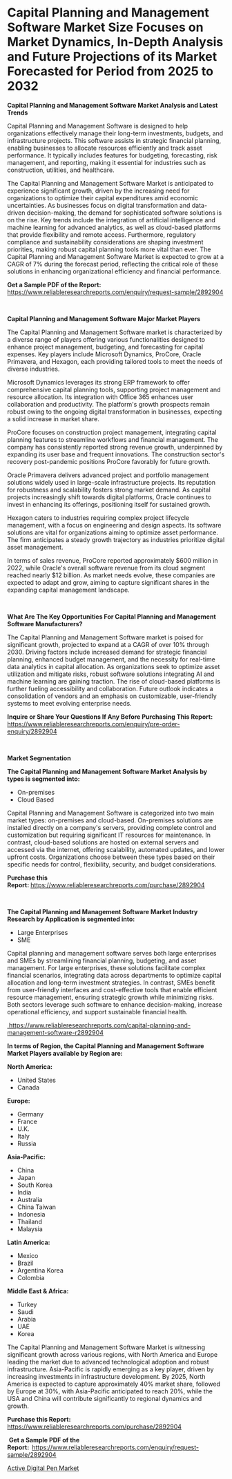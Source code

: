 <p><h1>Capital Planning and Management Software Market Size Focuses on Market Dynamics, In-Depth Analysis and Future Projections of its Market Forecasted for Period from 2025 to 2032</h1></p><p><strong>Capital Planning and Management Software Market Analysis and Latest Trends</strong></p>
<p><p>Capital Planning and Management Software is designed to help organizations effectively manage their long-term investments, budgets, and infrastructure projects. This software assists in strategic financial planning, enabling businesses to allocate resources efficiently and track asset performance. It typically includes features for budgeting, forecasting, risk management, and reporting, making it essential for industries such as construction, utilities, and healthcare.</p><p>The Capital Planning and Management Software Market is anticipated to experience significant growth, driven by the increasing need for organizations to optimize their capital expenditures amid economic uncertainties. As businesses focus on digital transformation and data-driven decision-making, the demand for sophisticated software solutions is on the rise. Key trends include the integration of artificial intelligence and machine learning for advanced analytics, as well as cloud-based platforms that provide flexibility and remote access. Furthermore, regulatory compliance and sustainability considerations are shaping investment priorities, making robust capital planning tools more vital than ever. The Capital Planning and Management Software Market is expected to grow at a CAGR of 7% during the forecast period, reflecting the critical role of these solutions in enhancing organizational efficiency and financial performance.</p></p>
<p><strong>Get a Sample PDF of the Report:&nbsp;</strong> <a href="https://www.reliableresearchreports.com/enquiry/request-sample/2892904?utm_campaign=2098&utm_medium=2&utm_source=Github&utm_content=ia&utm_term=15032025&utm_id=capital-planning-and-management-software">https://www.reliableresearchreports.com/enquiry/request-sample/2892904</a></p>
<p>&nbsp;</p>
<p><strong>Capital Planning and Management Software Major Market Players</strong></p>
<p><p>The Capital Planning and Management Software market is characterized by a diverse range of players offering various functionalities designed to enhance project management, budgeting, and forecasting for capital expenses. Key players include Microsoft Dynamics, ProCore, Oracle Primavera, and Hexagon, each providing tailored tools to meet the needs of diverse industries.</p><p>Microsoft Dynamics leverages its strong ERP framework to offer comprehensive capital planning tools, supporting project management and resource allocation. Its integration with Office 365 enhances user collaboration and productivity. The platform's growth prospects remain robust owing to the ongoing digital transformation in businesses, expecting a solid increase in market share.</p><p>ProCore focuses on construction project management, integrating capital planning features to streamline workflows and financial management. The company has consistently reported strong revenue growth, underpinned by expanding its user base and frequent innovations. The construction sector's recovery post-pandemic positions ProCore favorably for future growth.</p><p>Oracle Primavera delivers advanced project and portfolio management solutions widely used in large-scale infrastructure projects. Its reputation for robustness and scalability fosters strong market demand. As capital projects increasingly shift towards digital platforms, Oracle continues to invest in enhancing its offerings, positioning itself for sustained growth.</p><p>Hexagon caters to industries requiring complex project lifecycle management, with a focus on engineering and design aspects. Its software solutions are vital for organizations aiming to optimize asset performance. The firm anticipates a steady growth trajectory as industries prioritize digital asset management.</p><p>In terms of sales revenue, ProCore reported approximately $600 million in 2022, while Oracle's overall software revenue from its cloud segment reached nearly $12 billion. As market needs evolve, these companies are expected to adapt and grow, aiming to capture significant shares in the expanding capital management landscape.</p></p>
<p>&nbsp;</p>
<p><strong>What Are The Key Opportunities For Capital Planning and Management Software Manufacturers?</strong></p>
<p><p>The Capital Planning and Management Software market is poised for significant growth, projected to expand at a CAGR of over 10% through 2030. Driving factors include increased demand for strategic financial planning, enhanced budget management, and the necessity for real-time data analytics in capital allocation. As organizations seek to optimize asset utilization and mitigate risks, robust software solutions integrating AI and machine learning are gaining traction. The rise of cloud-based platforms is further fueling accessibility and collaboration. Future outlook indicates a consolidation of vendors and an emphasis on customizable, user-friendly systems to meet evolving enterprise needs.</p></p>
<p><strong>Inquire or Share Your Questions If Any Before Purchasing This Report:</strong> <a href="https://www.reliableresearchreports.com/enquiry/pre-order-enquiry/2892904?utm_campaign=2098&utm_medium=2&utm_source=Github&utm_content=ia&utm_term=15032025&utm_id=capital-planning-and-management-software">https://www.reliableresearchreports.com/enquiry/pre-order-enquiry/2892904</a></p>
<p>&nbsp;</p>
<p><strong>Market Segmentation</strong></p>
<p><strong>The Capital Planning and Management Software Market Analysis by types is segmented into:</strong></p>
<p><ul><li>On-premises</li><li>Cloud Based</li></ul></p>
<p><p>Capital Planning and Management Software is categorized into two main market types: on-premises and cloud-based. On-premises solutions are installed directly on a company's servers, providing complete control and customization but requiring significant IT resources for maintenance. In contrast, cloud-based solutions are hosted on external servers and accessed via the internet, offering scalability, automated updates, and lower upfront costs. Organizations choose between these types based on their specific needs for control, flexibility, security, and budget considerations.</p></p>
<p><strong>Purchase this Report:&nbsp;</strong><a href="https://www.reliableresearchreports.com/purchase/2892904?utm_campaign=2098&utm_medium=2&utm_source=Github&utm_content=ia&utm_term=15032025&utm_id=capital-planning-and-management-software">https://www.reliableresearchreports.com/purchase/2892904</a></p>
<p>&nbsp;</p>
<p><strong>The Capital Planning and Management Software Market Industry Research by Application is segmented into:</strong></p>
<p><ul><li>Large Enterprises</li><li>SME</li></ul></p>
<p><p>Capital planning and management software serves both large enterprises and SMEs by streamlining financial planning, budgeting, and asset management. For large enterprises, these solutions facilitate complex financial scenarios, integrating data across departments to optimize capital allocation and long-term investment strategies. In contrast, SMEs benefit from user-friendly interfaces and cost-effective tools that enable efficient resource management, ensuring strategic growth while minimizing risks. Both sectors leverage such software to enhance decision-making, increase operational efficiency, and support sustainable financial health.</p></p>
<p><a href="https://www.reliableresearchreports.com/capital-planning-and-management-software-r2892904?utm_campaign=2098&utm_medium=2&utm_source=Github&utm_content=ia&utm_term=15032025&utm_id=capital-planning-and-management-software">&nbsp;https://www.reliableresearchreports.com/capital-planning-and-management-software-r2892904</a></p>
<p><strong>In terms of Region, the Capital Planning and Management Software Market Players available by Region are:</strong></p>
<p>
    <p> <strong> North America: </strong>
        <ul>
            <li>United States</li>
            <li>Canada</li>
        </ul>
        </p> 
    <p> <strong> Europe: </strong>
        <ul>
            <li>Germany</li>
            <li>France</li>
            <li>U.K.</li>
            <li>Italy</li>
            <li>Russia</li>
        </ul>
        </p> 
    <p> <strong> Asia-Pacific: </strong>
        <ul>
            <li>China</li>
            <li>Japan</li>
            <li>South Korea</li>
            <li>India</li>
            <li>Australia</li>
            <li>China Taiwan</li>
            <li>Indonesia</li>
            <li>Thailand</li>
            <li>Malaysia</li>
        </ul>
        </p> 
    <p> <strong> Latin America: </strong>
        <ul>
            <li>Mexico</li>
            <li>Brazil</li>
            <li>Argentina Korea</li>
            <li>Colombia</li>
        </ul>
        </p> 
    <p> <strong> Middle East & Africa: </strong>
        <ul>
            <li>Turkey</li>
            <li>Saudi</li>
            <li>Arabia</li>
            <li>UAE</li>
            <li>Korea</li>
        </ul>
    </p>
    </p>
<p><p>The Capital Planning and Management Software Market is witnessing significant growth across various regions, with North America and Europe leading the market due to advanced technological adoption and robust infrastructure. Asia-Pacific is rapidly emerging as a key player, driven by increasing investments in infrastructure development. By 2025, North America is expected to capture approximately 40% market share, followed by Europe at 30%, with Asia-Pacific anticipated to reach 20%, while the USA and China will contribute significantly to regional dynamics and growth.</p></p>
<p><strong>Purchase this Report: </strong><a href="https://www.reliableresearchreports.com/purchase/2892904?utm_campaign=2098&utm_medium=2&utm_source=Github&utm_content=ia&utm_term=15032025&utm_id=capital-planning-and-management-software">https://www.reliableresearchreports.com/purchase/2892904</a></p>
<p>&nbsp;<strong>Get a Sample PDF of the Report:&nbsp;&nbsp;</strong><a href="https://www.reliableresearchreports.com/enquiry/request-sample/2892904?utm_campaign=2098&utm_medium=2&utm_source=Github&utm_content=ia&utm_term=15032025&utm_id=capital-planning-and-management-software">https://www.reliableresearchreports.com/enquiry/request-sample/2892904</a></p>
<p><strong></strong></p>
<p><p><a href="https://github.com/bmorecock/Market-Research-Report-List-6/blob/main/active-digital-pen-market.md?utm_campaign=2098&utm_medium=2&utm_source=Github&utm_content=ia&utm_term=15032025&utm_id=capital-planning-and-management-software">Active Digital Pen Market</a></p></p>